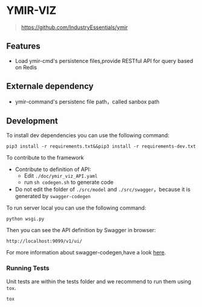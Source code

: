 # YMIR-VIZ

> https://github.com/IndustryEssentials/ymir

## Features

- Load ymir-cmd's persistence files,provide RESTful API for query based on Redis

## Externale dependency
- ymir-command's persistenc file path，called sanbox path

## Development
To install dev dependencies you can use the following command:
```shell script
pip3 install -r requirements.txt&&pip3 install -r requirements-dev.txt 
```

To contribute to the framework
- Contribute to definition of API:
  - Edit `./doc/ymir_viz_API.yaml`
  - run `sh codegen.sh` to generate code
- Do not edit the folder of `./src/model` and `./src/swagger`，because it is generated by `swagger-codegen`

To run server local you can use the following command:
```
python wsgi.py
```
Then you can see the API definition by Swagger in browser:
```shell script
http://localhost:9099/v1/ui/
```

For more information about swagger-codegen,have a look [here](https://github.com/swagger-api/swagger-codegen).

### Running Tests
Unit tests are within the tests folder and we recommend to run them using `tox`.
```
tox
```
